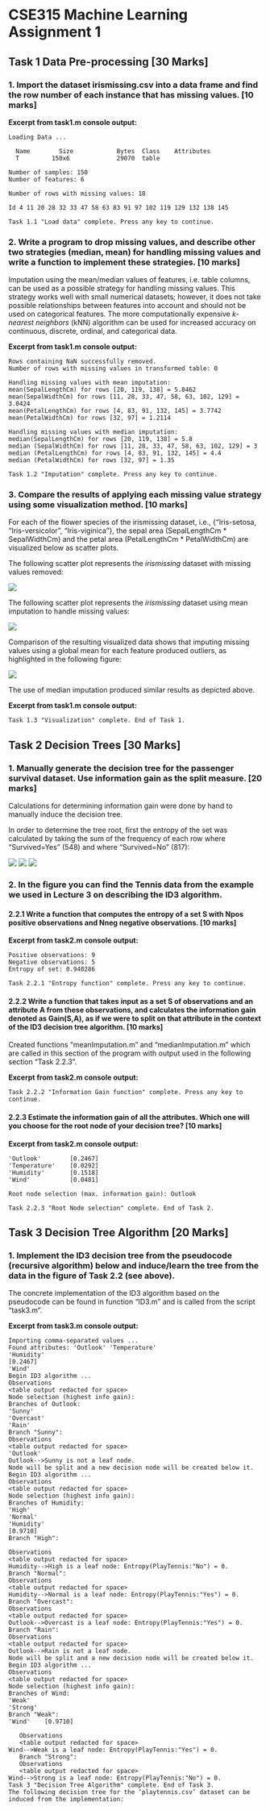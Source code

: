 # CSE315 Machine Learning Assignment 1

## Task 1 Data Pre-processing [30 Marks]

### 1. Import the dataset irismissing.csv into a data frame and find the row number of each instance that has missing values. [10 marks]

**Excerpt from task1.m console output:**

```
Loading Data ...

  Name        Size            Bytes  Class    Attributes
  T         150x6             29070  table

Number of samples: 150
Number of features: 6

Number of rows with missing values: 18

Id 4 11 20 28 32 33 47 58 63 83 91 97 102 119 129 132 138 145

Task 1.1 "Load data" complete. Press any key to continue.
```

### 2. Write a program to drop missing values, and describe other two strategies (median, mean) for handling missing values and write a function to implement these strategies. [10 marks]

Imputation using the mean/median values of features, i.e. table columns, can be used as a possible strategy for handling missing values. This strategy works well with small numerical datasets; however, it does not take possible relationships between features into account and should not be used on categorical features. The more computationally expensive *k-nearest neighbors* (kNN) algorithm can be used for increased accuracy on continuous, discrete, ordinal, and categorical data.

**Excerpt from task1.m console output:**

```
Rows containing NaN successfully removed.
Number of rows with missing values in transformed table: 0

Handling missing values with mean imputation:
mean(SepalLengthCm) for rows [20, 119, 138] = 5.8462
mean(SepalWidthCm) for rows [11, 28, 33, 47, 58, 63, 102, 129] = 3.0424
mean(PetalLengthCm) for rows [4, 83, 91, 132, 145] = 3.7742
mean(PetalWidthCm) for rows [32, 97] = 1.2114

Handling missing values with median imputation:
median(SepalLengthCm) for rows [20, 119, 138] = 5.8
median (SepalWidthCm) for rows [11, 28, 33, 47, 58, 63, 102, 129] = 3
median (PetalLengthCm) for rows [4, 83, 91, 132, 145] = 4.4
median (PetalWidthCm) for rows [32, 97] = 1.35

Task 1.2 "Imputation" complete. Press any key to continue.
```

### 3. Compare the results of applying each missing value strategy using some visualization method. [10 marks]

For each of the flower species of the irismissing dataset, i.e., {“Iris-setosa, “Iris-versicolor”, “Iris-viginica”}, the sepal area (SepalLengthCm * SepalWidthCm) and the petal area (PetalLengthCm * PetalWidthCm) are visualized below as scatter plots.

The following scatter plot represents the *irismissing* dataset with missing values removed:

![](img/fig-1.png)

The following scatter plot represents the *irismissing* dataset using mean imputation to handle missing values:

![](img/fig-2.png)

Comparison of the resulting visualized data shows that imputing missing values using a global mean for each feature produced outliers, as highlighted in the following figure:

![](img/fig-3.png)

The use of median imputation produced similar results as depicted above.

**Excerpt from task1.m console output:**

```Task 1.3 "Visualization" complete. End of Task 1.```


## Task 2 Decision Trees [30 Marks]

### 1. Manually generate the decision tree for the passenger survival dataset. Use information gain as the split measure. [20 marks]

Calculations for determining information gain were done by hand to manually induce the decision tree.

In order to determine the tree root, first the entropy of the set was calculated by taking the sum of the frequency of each row where “Survived=Yes” (548) and where “Survived=No” (817):

![](img/fig-4.png)
![](img/fig-5.png)
![](img/fig-6.png) 

### 2. In the figure you can find the Tennis data from the example we used in Lecture 3 on describing the ID3 algorithm.

#### 2.2.1 Write a function that computes the entropy of a set S with Npos positive observations and Nneg negative observations. [10 marks]

**Excerpt from task2.m console output:**

```
Positive observations: 9
Negative observations: 5
Entropy of set: 0.940286

Task 2.2.1 "Entropy function" complete. Press any key to continue.
```

#### 2.2.2 Write a function that takes input as a set S of observations and an attribute A from these observations, and calculates the information gain denoted as Gain(S,A), as if we were to split on that attribute in the context of the ID3 decision tree algorithm. [10 marks]

Created functions “meanImputation.m” and “medianImputation.m” which are called in this section of the program with output used in the following section “Task 2.2.3”.

**Excerpt from task2.m console output:**

```Task 2.2.2 "Information Gain function" complete. Press any key to continue.```

#### 2.2.3 Estimate the information gain of all the attributes. Which one will you choose for the root node of your decision tree? [10 marks]

**Excerpt from task2.m console output:**

```
'Outlook'        [0.2467]
'Temperature'    [0.0292]
'Humidity'       [0.1518]
'Wind'           [0.0481]

Root node selection (max. information gain): Outlook

Task 2.2.3 "Root Node selection" complete. End of Task 2.
```


## Task 3 Decision Tree Algorithm [20 Marks]

### 1. Implement the ID3 decision tree from the pseudocode (recursive algorithm) below and induce/learn the tree from the data in the figure of Task 2.2 (see above).

The concrete implementation of the ID3 algorithm based on the pseudocode can be found in function “ID3.m” and is called from the script “task3.m”.

**Excerpt from task3.m console output:**

```
Importing comma-separated values ...
Found attributes: 'Outlook' 'Temperature'
'Humidity'
[0.2467]
'Wind'
Begin ID3 algorithm ...
Observations
<table output redacted for space>
Node selection (highest info gain):
Branches of Outlook:
'Sunny'
'Overcast'
'Rain'
Branch "Sunny":
Observations
<table output redacted for space>
'Outlook'
Outlook-->Sunny is not a leaf node.
Node will be split and a new decision node will be created below it.
Begin ID3 algorithm ...
Observations
<table output redacted for space>
Node selection (highest info gain):
Branches of Humidity:
'High'
'Normal'
'Humidity'
[0.9710]
Branch "High":

Observations
<table output redacted for space>
Humidity-->High is a leaf node: Entropy(PlayTennis:"No") = 0.
Branch "Normal":
Observations
<table output redacted for space>
Humidity-->Normal is a leaf node: Entropy(PlayTennis:"Yes") = 0.
Branch "Overcast":
Observations
<table output redacted for space>
Outlook-->Overcast is a leaf node: Entropy(PlayTennis:"Yes") = 0.
Branch "Rain":
Observations
<table output redacted for space>
Outlook-->Rain is not a leaf node.
Node will be split and a new decision node will be created below it.
Begin ID3 algorithm ...
Observations
<table output redacted for space>
Node selection (highest info gain):
Branches of Wind:
'Weak'
'Strong'
Branch "Weak":
'Wind'    [0.9710]

   Observations
   <table output redacted for space>
Wind-->Weak is a leaf node: Entropy(PlayTennis:"Yes") = 0.
   Branch "Strong":
   Observations
   <table output redacted for space>
Wind-->Strong is a leaf node: Entropy(PlayTennis:"No") = 0.
Task 3 "Decision Tree Algorithm" complete. End of Task 3.
The following decision tree for the ‘playtennis.csv’ dataset can be induced from the implementation: